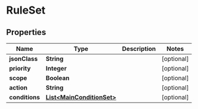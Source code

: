 

# RuleSet


## Properties

Name | Type | Description | Notes
------------ | ------------- | ------------- | -------------
**jsonClass** | **String** |  |  [optional]
**priority** | **Integer** |  |  [optional]
**scope** | **Boolean** |  |  [optional]
**action** | **String** |  |  [optional]
**conditions** | [**List&lt;MainConditionSet&gt;**](MainConditionSet.md) |  |  [optional]



